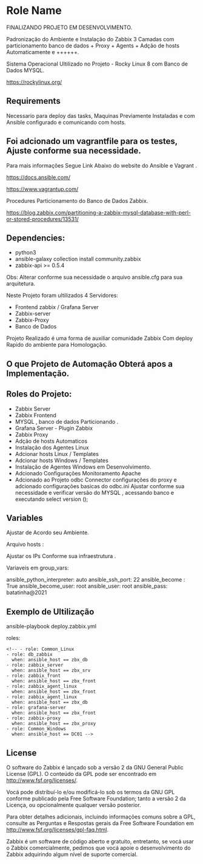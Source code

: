 Role Name
=========
FINALIZANDO PROJETO EM DESENVOLVIMENTO.

Padronização do Ambiente e Instalação do Zabbix 3 Camadas com particionamento banco de dados + Proxy + Agents + Adção de hosts Automaticamente e ++++++.

Sistema Operacional Ultilizado no Projeto - Rocky Linux 8 com Banco de Dados MYSQL.

https://rockylinux.org/

Requirements
------------

Necessario para deploy das tasks, Maquinas Previamente Instaladas e com Ansible configurado e comunicando com hosts. 

Foi adcionado um vagrantfile para os testes, Ajuste conforme sua necessidade.
-----------------------------------------------------------------------------

Para mais informações Segue Link Abaixo do website do Ansible e Vagrant .

https://docs.ansible.com/

https://www.vagrantup.com/

Procedures Particionamento do Banco de Dados Zabbix.

https://blog.zabbix.com/partitioning-a-zabbix-mysql-database-with-perl-or-stored-procedures/13531/


Dependencies:
------------

  - python3 
  - ansible-galaxy collection install community.zabbix
  - zabbix-api >= 0.5.4 

Obs: Alterar conforme sua necessidade o arquivo ansible.cfg para sua arquitetura.

Neste Projeto foram ultilizados 4 Servidores:

  - Frontend zabbix / Grafana Server
  - Zabbix-server
  - Zabbix-Proxy
  - Banco de Dados

Projeto Realizado é uma forma de auxiliar comunidade Zabbix Com deploy Rapido do ambiente para Homologação.

O que Projeto de Automação Obterá apos a Implementação.
-------------------------------------------------------

Roles do Projeto: 
-----------------  
  - Zabbix Server 
  - Zabbix Frontend
  - MYSQL , banco de dados Particionando .
  - Grafana Server - Plugin Zabbix
  - Zabbix Proxy 
  - Adção de hosts Automaticos
  - Instalação dos Agentes Linux
  - Adcionar hosts Linux  / Templates
  - Adcionar hosts Windows / Templates
  - Instalação de Agentes Windows em Desenvolvimento.
  - Adcionado Configurações Monitoramento Apache 
  - Adcionado ao Projeto odbc Connector configurações do proxy e adcionado configurações basicas do odbc.ini
    Ajustar conforme sua necessidade e verificar versão do MYSQL , acessando banco e executando select version ();
  
Variables
--------------
Ajustar de Acordo seu Ambiente.

Arquivo hosts :

Ajustar os IPs Conforme sua infraestrutura .

Variaveis em group_vars:

ansible_python_interpreter: auto 
ansible_ssh_port: 22
ansible_become : True
ansible_become_user: root
ansible_user: root
ansible_pass: batatinha@2021

Exemplo de Ultilização 
----------------

ansible-playbook deploy.zabbix.yml

  roles:
   
    <!-- - role: Common_Linux
    - role: db_zabbix
      when: ansible_host == zbx_db
    - role: zabbix_server
      when: ansible_host == zbx_srv
    - role: zabbix_front
      when: ansible_host == zbx_front
    - role: zabbix_agent_linux
      when: ansible_host == zbx_front
    - role: zabbix_agent_linux
      when: ansible_host == zbx_db
    - role: grafana-server
      when: ansible_host == zbx_front
    - role: zabbix-proxy
      when: ansible_host == zbx_proxy
    - role: Common_Windows 
      when: ansible_host == DC01 -->

License
-------
O software do Zabbix é lançado sob a versão 2 da GNU General Public License (GPL). O conteúdo da GPL pode ser encontrado em http://www.fsf.org/licenses/.

Vocá pode distribuí-lo e/ou modificá-lo sob os termos da GNU GPL conforme publicado pela Free Software Foundation; tanto a versão 2 da Licença, ou opcionalmente qualquer versão posterior.

Para obter detalhes adicionais, incluindo informações comuns sobre a GPL, consulte as Perguntas e Respostas gerais da Free Software Foundation em http://www.fsf.org/licenses/gpl-faq.html.

Zabbix é um software de código aberto e gratuito, entretanto, se vocá usar o Zabbix comercialmente, pedimos que vocá apoie o desenvolvimento do Zabbix adquirindo algum nível de suporte comercial.
